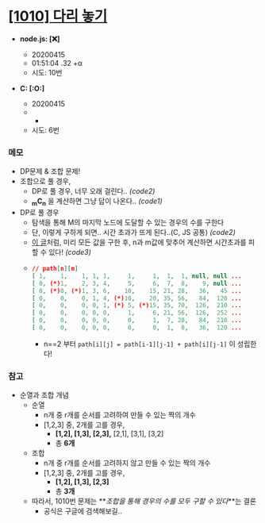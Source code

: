 # [[1010] 다리 놓기](http://icpc.me/1010)

- **node.js: [:x:]**
  - 20200415
  - 01:51:04 .32 +α
  - 시도: 10번

- **C: [:O:]**
  - 20200415
  - -
  - 시도: 6번

### 메모
 - DP문제 & 조합 문제!
 - 조합으로 풀 경우,
    - DP로 풀 경우, 너무 오래 걸린다.. *(code2)*
    - **<sub>m</sub>C<sub>n</sub>** 을 계산하면 그냥 답이 나온다.. *(code1)*
 - DP로 풀 경우
    - 탐색을 통해 M의 마지막 노드에 도달할 수 있는 경우의 수를 구한다
    - 단, 이렇게 구하게 되면.. 시간 초과가 뜨게 된다..(C, JS 공통) *(code2)*
    - [이 글](https://gooddaytocode.blogspot.com/2016/04/acmicpc-1010.html)처럼, 미리 모든 값을 구한 후, n과 m값에 맞추어 계산하면 시간초과를 피할 수 있다! *(code3)*
    - ```json
      // path[n][m]
      [ 1,    1,    1, 1, 1,     1,     1,  1,  1, null, null ...
      [ 0, (*)1,    2, 3, 4,     5,     6,  7,  8,    9, null ...
      [ 0, (*)0, (*)1, 3, 6,    10,    15, 21, 28,   36,   45 ...
      [ 0,    0,    0, 1, 4, (*)10,    20, 35, 56,   84,  120 ...
      [ 0,    0,    0, 0, 1, (*) 5, (*)15, 35, 70,  126,  210 ...
      [ 0,    0,    0, 0, 0,     1,     6, 21, 56,  126,  252 ...
      [ 0,    0,    0, 0, 0,     0,     1,  7, 28,   84,  210 ...
      [ 0,    0,    0, 0, 0,     0,     0,  1,  8,   36,  120 ...
      ```
       - n==2 부터 `path[i][j] = path[i-1][j-1] + path[i][j-1]` 이 성립한다!
 
### 참고
 - 순열과 조합 개념
    - 순열
       - n개 중 r개를 순서를 고려하여 만들 수 있는 짝의 개수
       - [1,2,3] 중, 2개를 고를 경우,
          - **[1,2], [1,3], [2,3],** [2,1], [3,1], [3,2]
          - 총 **6개**
    - 조합
       - n개 중 r개를 순서를 고려하지 않고 만들 수 있는 짝의 개수
       - [1,2,3] 중, 2개를 고를 경우,
          - **[1,2], [1,3], [2,3]**
          - 총 **3개**
    - 따라서, 1010번 문제는 **_조합을 통해 경우의 수를 모두 구할 수 있다_**는 결론
       - 공식은 구글에 검색해보길..